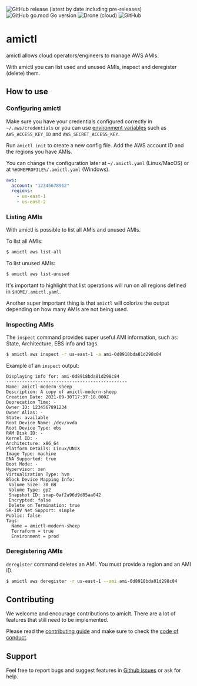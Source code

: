 ![GitHub release (latest by date including pre-releases)](https://img.shields.io/github/v/release/brunopadz/amictl?include_prereleases&style=flat-square) ![GitHub go.mod Go version](https://img.shields.io/github/go-mod/go-version/brunopadz/amictl?style=flat-square) ![Drone (cloud)](https://img.shields.io/drone/build/brunopadz/amictl?style=flat-square) ![GitHub](https://img.shields.io/github/license/brunopadz/amictl?style=flat-square)

# amictl

amictl allows cloud operators/engineers to manage AWS AMIs.

With amictl you can list used and unused AMIs, inspect and deregister (delete) them.

## How to use
 
### Configuring amictl

Make sure you have your credentials configured correctly in
`~/.aws/credentials` or you can use [environment variables](https://docs.aws.amazon.com/cli/latest/userguide/cli-configure-envvars.html)
such as `AWS_ACCESS_KEY_ID` and `AWS_SECRET_ACCESS_KEY`.

Run `amictl init` to create a new config file. Add the AWS account ID and the regions you have AMIs.

You can change the configuration later at `~/.amictl.yaml` (Linux/MacOS) or at `%HOMEPROFILE%/.amictl.yaml` (Windows).

```yaml
aws:
  account: "12345678912"
  regions:
    - us-east-1
    - us-east-2
```

### Listing AMIs

With amictl is possible to list all AMIs and unused AMIs.

To list all AMIs:

```sh
$ amictl aws list-all
```

To list unused AMIs:

```sh
$ amictl aws list-unused
```

It's important to highlight that list operations will run on all regions defined in `$HOME/.amictl.yaml`.

Another super important thing is that `amictl` will colorize the output depending on how many AMIs are not being used.

### Inspecting AMIs

The `inspect` command provides super useful AMI information, such as: State, Architecture, EBS info and tags.

```sh
$ amictl aws inspect -r us-east-1 -a ami-0d8918bda81d298c84
```

Example of an `inspect` output: 

```text
Displaying info for: ami-0d8918bda81d298c84
----------------------------------------------
Name: amictl-modern-sheep
Description: A copy of amictl-modern-sheep
Creation Date: 2021-09-30T17:37:18.000Z
Deprecation Time: -
Owner ID: 1234567891234
Owner Alias: -
State: available
Root Device Name: /dev/xvda
Root Device Type: ebs
RAM Disk ID: -
Kernel ID: -
Architecture: x86_64
Platform Details: Linux/UNIX
Image Type: machine
ENA Supported: true
Boot Mode: -
Hypervisor: xen
Virtualization Type: hvm
Block Device Mapping Info:
 Volume Size: 30 GB
 Volume Type: gp2
 Snapshot ID: snap-0af2a96d9d85aa042
 Encrypted: false
 Delete on Termination: true
SR-IOV Net Support: simple
Public: false
Tags:
  Name = amictl-modern-sheep
  Terraform = true
  Environment = prod
```

### Deregistering AMIs

`deregister` command deletes an AMI. You must provide a region and an AMI ID.

```sh
$ amictl aws deregister -r us-east-1 --ami ami-0d8918bda81d298c84
```

## Contributing

We welcome and encourage contributions to amiclt. There are a lot of features that still need to be implemented.

Please read the [contributing guide](CONTRIBUTING.md) and  make sure to check the [code of conduct](CODE_OF_CONDUCT.md).

## Support

Feel free to report bugs and suggest features in [Github issues](https://github.com/brunopadz/amictl/issues) or ask
for help. 
